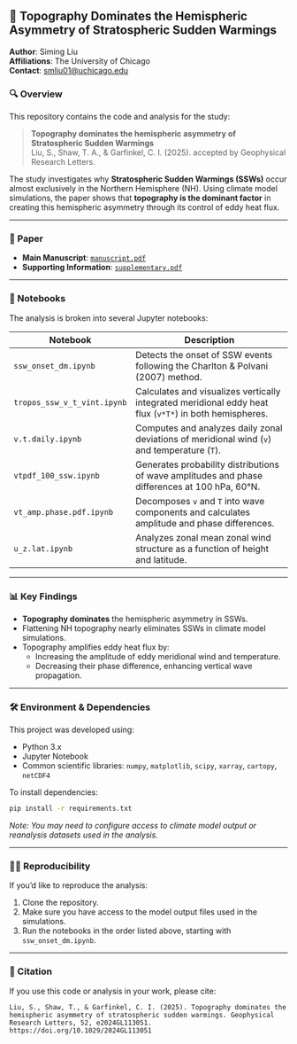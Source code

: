 ## 📘 Topography Dominates the Hemispheric Asymmetry of Stratospheric Sudden Warmings

**Author**: Siming Liu  
**Affiliations**: The University of Chicago  
**Contact**: smliu01@uchicago.edu

### 🔍 Overview

This repository contains the code and analysis for the study:

> **Topography dominates the hemispheric asymmetry of Stratospheric Sudden Warmings**  
> Liu, S., Shaw, T. A., & Garfinkel, C. I. (2025). accepted by Geophysical Research Letters.

The study investigates why **Stratospheric Sudden Warmings (SSWs)** occur almost exclusively in the Northern Hemisphere (NH). Using climate model simulations, the paper shows that **topography is the dominant factor** in creating this hemispheric asymmetry through its control of eddy heat flux.

---

### 📄 Paper

- **Main Manuscript**: [`manuscript.pdf`](./result/manuscript.pdf)  
- **Supporting Information**: [`supplementary.pdf`](./result/supplementary.pdf)

---

### 📂 Notebooks

The analysis is broken into several Jupyter notebooks:

| Notebook | Description |
|----------|-------------|
| `ssw_onset_dm.ipynb` | Detects the onset of SSW events following the Charlton & Polvani (2007) method. |
| `tropos_ssw_v_t_vint.ipynb` | Calculates and visualizes vertically integrated meridional eddy heat flux (`v*T*`) in both hemispheres. |
| `v.t.daily.ipynb` | Computes and analyzes daily zonal deviations of meridional wind (`v`) and temperature (`T`). |
| `vtpdf_100_ssw.ipynb` | Generates probability distributions of wave amplitudes and phase differences at 100 hPa, 60°N. |
| `vt_amp.phase.pdf.ipynb` | Decomposes `v` and `T` into wave components and calculates amplitude and phase differences. |
| `u_z.lat.ipynb` | Analyzes zonal mean zonal wind structure as a function of height and latitude. |

---

### 📊 Key Findings

- **Topography dominates** the hemispheric asymmetry in SSWs.
- Flattening NH topography nearly eliminates SSWs in climate model simulations.
- Topography amplifies eddy heat flux by:
  - Increasing the amplitude of eddy meridional wind and temperature.
  - Decreasing their phase difference, enhancing vertical wave propagation.

---

### 🛠️ Environment & Dependencies

This project was developed using:

- Python 3.x
- Jupyter Notebook
- Common scientific libraries: `numpy`, `matplotlib`, `scipy`, `xarray`, `cartopy`, `netCDF4`

To install dependencies:
```bash
pip install -r requirements.txt
```

*Note: You may need to configure access to climate model output or reanalysis datasets used in the analysis.*

---

### 🧑‍🔬 Reproducibility

If you’d like to reproduce the analysis:

1. Clone the repository.
2. Make sure you have access to the model output files used in the simulations.
3. Run the notebooks in the order listed above, starting with `ssw_onset_dm.ipynb`.

---

### 📘 Citation

If you use this code or analysis in your work, please cite:

```
Liu, S., Shaw, T., & Garfinkel, C. I. (2025). Topography dominates the hemispheric asymmetry of stratospheric sudden warmings. Geophysical Research Letters, 52, e2024GL113051.
https://doi.org/10.1029/2024GL113051
```
